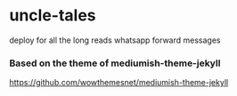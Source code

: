 # uncle-tales
deploy for all the long reads whatsapp forward messages 

### Based on the theme of mediumish-theme-jekyll

<https://github.com/wowthemesnet/mediumish-theme-jekyll>
